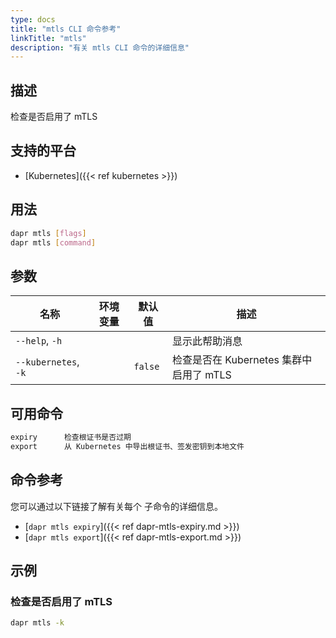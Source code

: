 ```yaml
---
type: docs
title: "mtls CLI 命令参考"
linkTitle: "mtls"
description: "有关 mtls CLI 命令的详细信息"
---
```


## 描述

检查是否启用了 mTLS

## 支持的平台

- [Kubernetes]({{< ref kubernetes >}})

## 用法

```bash
dapr mtls [flags]
dapr mtls [command]
```

## 参数

| 名称                   | 环境变量 | 默认值     | 描述                           |
| -------------------- | ---- | ------- | ---------------------------- |
| `--help`, `-h`       |      |         | 显示此帮助消息                      |
| `--kubernetes`, `-k` |      | `false` | 检查是否在 Kubernetes 集群中启用了 mTLS |

## 可用命令

```txt
expiry      检查根证书是否过期
export      从 Kubernetes 中导出根证书、签发密钥到本地文件
```

## 命令参考

您可以通过以下链接了解有关每个 子命令的详细信息。

 - [`dapr mtls expiry`]({{< ref dapr-mtls-expiry.md >}})
 - [`dapr mtls export`]({{< ref dapr-mtls-export.md >}})

## 示例

### 检查是否启用了 mTLS
```bash
dapr mtls -k
```